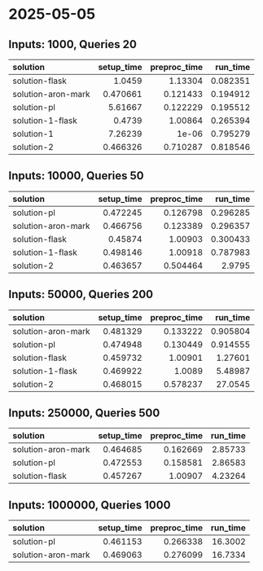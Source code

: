 # 2025-05-05

## Inputs: 1000, Queries 20

| solution           |   setup_time |   preproc_time |   run_time |
|:-------------------|-------------:|---------------:|-----------:|
| solution-flask     |     1.0459   |       1.13304  |   0.082351 |
| solution-aron-mark |     0.470661 |       0.121433 |   0.194912 |
| solution-pl        |     5.61667  |       0.122229 |   0.195512 |
| solution-1-flask   |     0.4739   |       1.00864  |   0.265394 |
| solution-1         |     7.26239  |       1e-06    |   0.795279 |
| solution-2         |     0.466326 |       0.710287 |   0.818546 |

## Inputs: 10000, Queries 50

| solution           |   setup_time |   preproc_time |   run_time |
|:-------------------|-------------:|---------------:|-----------:|
| solution-pl        |     0.472245 |       0.126798 |   0.296285 |
| solution-aron-mark |     0.466756 |       0.123389 |   0.296357 |
| solution-flask     |     0.45874  |       1.00903  |   0.300433 |
| solution-1-flask   |     0.498146 |       1.00918  |   0.787983 |
| solution-2         |     0.463657 |       0.504464 |   2.9795   |

## Inputs: 50000, Queries 200

| solution           |   setup_time |   preproc_time |   run_time |
|:-------------------|-------------:|---------------:|-----------:|
| solution-aron-mark |     0.481329 |       0.133222 |   0.905804 |
| solution-pl        |     0.474948 |       0.130449 |   0.914555 |
| solution-flask     |     0.459732 |       1.00901  |   1.27601  |
| solution-1-flask   |     0.469922 |       1.0089   |   5.48987  |
| solution-2         |     0.468015 |       0.578237 |  27.0545   |

## Inputs: 250000, Queries 500

| solution           |   setup_time |   preproc_time |   run_time |
|:-------------------|-------------:|---------------:|-----------:|
| solution-aron-mark |     0.464685 |       0.162669 |    2.85733 |
| solution-pl        |     0.472553 |       0.158581 |    2.86583 |
| solution-flask     |     0.457267 |       1.00907  |    4.23264 |

## Inputs: 1000000, Queries 1000

| solution           |   setup_time |   preproc_time |   run_time |
|:-------------------|-------------:|---------------:|-----------:|
| solution-pl        |     0.461153 |       0.266338 |    16.3002 |
| solution-aron-mark |     0.469063 |       0.276099 |    16.7334 |
